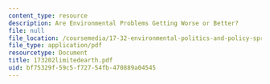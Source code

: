 ```yaml
---
content_type: resource
description: Are Environmental Problems Getting Worse or Better?
file: null
file_location: /coursemedia/17-32-environmental-politics-and-policy-spring-2003/bf75329f59c5f72754fb470889a04545_173202limitedearth.pdf
file_type: application/pdf
resourcetype: Document
title: 173202limitedearth.pdf
uid: bf75329f-59c5-f727-54fb-470889a04545
---
```

